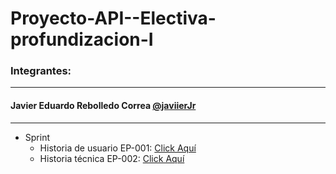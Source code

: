 # Proyecto-API--Electiva-profundizacion-I

### Integrantes:
___
#### Javier Eduardo Rebolledo Correa [@javiierJr](https://github.com/javiierJr "@javiierJr")
---
* Sprint
  * Historia de usuario EP-001: [Click Aquí](https://www.canva.com/design/DAFLnHP76e0/u-krA58mkJ6CnLtZvRmIPw/view?utm_content=DAFLnHP76e0&utm_campaign=designshare&utm_medium=link2&utm_source=sharebutton)
  * Historia técnica EP-002: [Click Aquí](https://www.canva.com/design/DAFLnXP5MHI/ggPwruzkvJtcS2o405D64Q/view?utm_content=DAFLnXP5MHI&utm_campaign=designshare&utm_medium=link2&utm_source=sharebutton)
